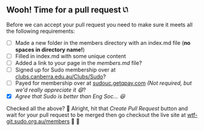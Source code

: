 ## Wooh! Time for a pull request  <svg class="octicon octicon-git-compare range-editor-icon" viewBox="0 0 14 16" version="1.1" width="14" height="16" aria-hidden="true"><path fill-rule="evenodd" d="M5 12H4c-.27-.02-.48-.11-.69-.31-.21-.2-.3-.42-.31-.69V4.72A1.993 1.993 0 002 1a1.993 1.993 0 00-1 3.72V11c.03.78.34 1.47.94 2.06.6.59 1.28.91 2.06.94h1v2l3-3-3-3v2zM2 1.8c.66 0 1.2.55 1.2 1.2 0 .65-.55 1.2-1.2 1.2C1.35 4.2.8 3.65.8 3c0-.65.55-1.2 1.2-1.2zm11 9.48V5c-.03-.78-.34-1.47-.94-2.06-.6-.59-1.28-.91-2.06-.94H9V0L6 3l3 3V4h1c.27.02.48.11.69.31.21.2.3.42.31.69v6.28A1.993 1.993 0 0012 15a1.993 1.993 0 001-3.72zm-1 2.92c-.66 0-1.2-.55-1.2-1.2 0-.65.55-1.2 1.2-1.2.65 0 1.2.55 1.2 1.2 0 .65-.55 1.2-1.2 1.2z"></path></svg>
Before we can accept your pull request you need to make sure it meets all the following requirements:  

- [ ] Made a new folder in the members directory with an index.md file (**no spaces in directory name!**)  
- [ ] Filled in index.md with some unique content  
- [ ] Added a link to your page in the *members.md* file?  
- [ ] Signed up for Sudo membership over at [clubs.canberra.edu.au/Clubs/Sudo](https://clubs.canberra.edu.au/Clubs/Sudo)?  
- [ ] Payed for membership over at [sudouc.getqpay.com](https://sudouc.getqpay.com) *(Not required, but we'd really appreciate it :smile:*?  
- [x] *Agree that Sudo is better than Eng Soc... :satisfied:*  

Checked all the above? :tada: Alright, hit that *Create Pull Request* button and wait for your pull request to be merged then go checkout the live site at [wtf-git.sudo.org.au/members](https://wtf-git.sudo.org.au/members) :balloon: :balloon: